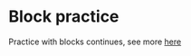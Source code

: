 # Block practice

Practice with blocks continues, see more [here](https://klevodev.github.io/5-block-property/)

